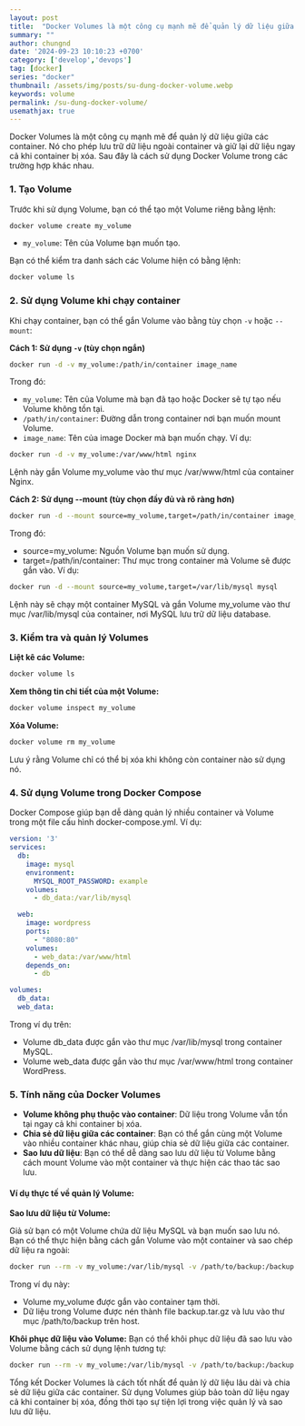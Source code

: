 ```yaml
---
layout: post
title:  "Docker Volumes là một công cụ mạnh mẽ để quản lý dữ liệu giữa các container."
summary: ""
author: chungnd
date: '2024-09-23 10:10:23 +0700'
category: ['develop','devops']
tag: [docker]
series: "docker"
thumbnail: /assets/img/posts/su-dung-docker-volume.webp
keywords: volume
permalink: /su-dung-docker-volume/
usemathjax: true
---
```

Docker Volumes là một công cụ mạnh mẽ để quản lý dữ liệu giữa các container. Nó cho phép lưu trữ dữ liệu ngoài container và giữ lại dữ liệu ngay cả khi container bị xóa. Sau đây là cách sử dụng Docker Volume trong các trường hợp khác nhau.

### 1. Tạo Volume
Trước khi sử dụng Volume, bạn có thể tạo một Volume riêng bằng lệnh:

```bash
docker volume create my_volume
```
- `my_volume`: Tên của Volume bạn muốn tạo.

Bạn có thể kiểm tra danh sách các Volume hiện có bằng lệnh:

```bash
docker volume ls
```

### 2. Sử dụng Volume khi chạy container
Khi chạy container, bạn có thể gắn Volume vào bằng tùy chọn `-v` hoặc `--mount`:

**Cách 1: Sử dụng `-v` (tùy chọn ngắn)**
```bash
docker run -d -v my_volume:/path/in/container image_name
```
Trong đó:
- `my_volume`: Tên của Volume mà bạn đã tạo hoặc Docker sẽ tự tạo nếu Volume không tồn tại.
- `/path/in/container`: Đường dẫn trong container nơi bạn muốn mount Volume.
- `image_name`: Tên của image Docker mà bạn muốn chạy.
Ví dụ:

```bash
docker run -d -v my_volume:/var/www/html nginx
```
Lệnh này gắn Volume my_volume vào thư mục /var/www/html của container Nginx.

**Cách 2: Sử dụng --mount (tùy chọn đầy đủ và rõ ràng hơn)**
```bash
docker run -d --mount source=my_volume,target=/path/in/container image_name
```
Trong đó:
- source=my_volume: Nguồn Volume bạn muốn sử dụng.
- target=/path/in/container: Thư mục trong container mà Volume sẽ được gắn vào.
Ví dụ:

```bash
docker run -d --mount source=my_volume,target=/var/lib/mysql mysql
```
Lệnh này sẽ chạy một container MySQL và gắn Volume my_volume vào thư mục /var/lib/mysql của container, nơi MySQL lưu trữ dữ liệu database.

### 3. Kiểm tra và quản lý Volumes
**Liệt kê các Volume:**

```bash
docker volume ls
```

**Xem thông tin chi tiết của một Volume:**

```bash
docker volume inspect my_volume
```

**Xóa Volume:**

```bash
docker volume rm my_volume
```
Lưu ý rằng Volume chỉ có thể bị xóa khi không còn container nào sử dụng nó.

### 4. Sử dụng Volume trong Docker Compose
Docker Compose giúp bạn dễ dàng quản lý nhiều container và Volume trong một file cấu hình docker-compose.yml. Ví dụ:

```yaml
version: '3'
services:
  db:
    image: mysql
    environment:
      MYSQL_ROOT_PASSWORD: example
    volumes:
      - db_data:/var/lib/mysql

  web:
    image: wordpress
    ports:
      - "8080:80"
    volumes:
      - web_data:/var/www/html
    depends_on:
      - db

volumes:
  db_data:
  web_data:
```
Trong ví dụ trên:

- Volume db_data được gắn vào thư mục /var/lib/mysql trong container MySQL.
- Volume web_data được gắn vào thư mục /var/www/html trong container WordPress.

### 5. Tính năng của Docker Volumes
- **Volume không phụ thuộc vào container**: Dữ liệu trong Volume vẫn tồn tại ngay cả khi container bị xóa.
- **Chia sẻ dữ liệu giữa các container**: Bạn có thể gắn cùng một Volume vào nhiều container khác nhau, giúp chia sẻ dữ liệu giữa các container.
- **Sao lưu dữ liệu**: Bạn có thể dễ dàng sao lưu dữ liệu từ Volume bằng cách mount Volume vào một container và thực hiện các thao tác sao lưu.
   

#### Ví dụ thực tế về quản lý Volume:
**Sao lưu dữ liệu từ Volume:**

Giả sử bạn có một Volume chứa dữ liệu MySQL và bạn muốn sao lưu nó. Bạn có thể thực hiện bằng cách gắn Volume vào một container và sao chép dữ liệu ra ngoài:

```bash
docker run --rm -v my_volume:/var/lib/mysql -v /path/to/backup:/backup busybox tar czf /backup/backup.tar.gz /var/lib/mysql
```
Trong ví dụ này:

- Volume my_volume được gắn vào container tạm thời.
- Dữ liệu trong Volume được nén thành file backup.tar.gz và lưu vào thư mục /path/to/backup trên host.

**Khôi phục dữ liệu vào Volume:**
Bạn có thể khôi phục dữ liệu đã sao lưu vào Volume bằng cách sử dụng lệnh tương tự:

```bash
docker run --rm -v my_volume:/var/lib/mysql -v /path/to/backup:/backup busybox tar xzf /backup/backup.tar.gz -C /
```

Tổng kết
Docker Volumes là cách tốt nhất để quản lý dữ liệu lâu dài và chia sẻ dữ liệu giữa các container. Sử dụng Volumes giúp bảo toàn dữ liệu ngay cả khi container bị xóa, đồng thời tạo sự tiện lợi trong việc quản lý và sao lưu dữ liệu.